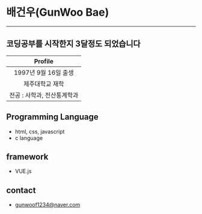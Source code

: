 # 배건우(GunWoo Bae)
-------------------
코딩공부를 시작한지 3달정도 되었습니다
------------------------------------
|Profile|
|:-----:|
|1997년 9월 16일 출생|
|제주대학교 재학|
|전공 : 사학과, 전산통계학과|

## Programming Language

- html, css, javascript
- c language

## framework

- VUE.js

## contact 

- gunwoof1234@naver.com


<!--
**gunwoof/gunwoof** is a ✨ _special_ ✨ repository because its `README.md` (this file) appears on your GitHub profile.

Here are some ideas to get you started:

- 🔭 I’m currently working on ...
- 🌱 I’m currently learning ...
- 👯 I’m looking to collaborate on ...
- 🤔 I’m looking for help with ...
- 💬 Ask me about ...
- 📫 How to reach me: ...
- 😄 Pronouns: ...
- ⚡ Fun fact: ...
-->
